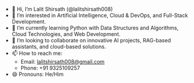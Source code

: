 - 👋 Hi, I’m Lalit Shirsath (@lalitshirsath008)  
- 👀 I’m interested in Artificial Intelligence, Cloud & DevOps, and Full-Stack Development.  
- 🌱 I’m currently learning Python with Data Structures and Algorithms, Cloud Technologies, and Web Development.  
- 💞️ I’m looking to collaborate on innovative AI projects, RAG-based assistants, and cloud-based solutions.  
- 📫 How to reach me:  
  - Email: lalitshirsath008@gmail.com  
  - Phone: +91 9325109257  
- 😄 Pronouns: He/Him  

